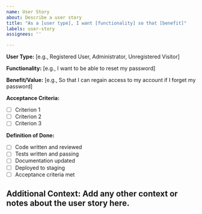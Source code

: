 ```yaml
---
name: User Story
about: Describe a user story
title: "As a [user type], I want [functionality] so that [benefit]"
labels: user-story
assignees: ''

---
```


**User Type:**
[e.g., Registered User, Administrator, Unregistered Visitor]

**Functionality:**
[e.g., I want to be able to reset my password]

**Benefit/Value:**
[e.g., So that I can regain access to my account if I forget my password]

**Acceptance Criteria:**
- [ ] Criterion 1
- [ ] Criterion 2
- [ ] Criterion 3

**Definition of Done:**
- [ ] Code written and reviewed
- [ ] Tests written and passing
- [ ] Documentation updated
- [ ] Deployed to staging
- [ ] Acceptance criteria met

**Additional Context:**
Add any other context or notes about the user story here.
---
